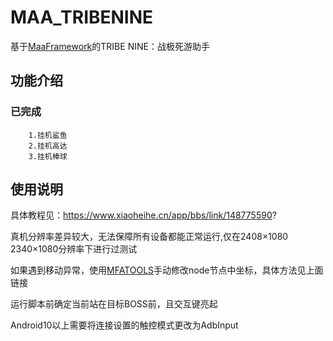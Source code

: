 # MAA_TRIBENINE
基于[MaaFramework](https://github.com/MaaXYZ/MaaFramework)的TRIBE NINE：战极死游助手

## 功能介绍

### 已完成
    
        1.挂机鲨鱼
        2.挂机高达
        3.挂机棒球

## 使用说明

具体教程见：https://www.xiaoheihe.cn/app/bbs/link/148775590?

真机分辨率差异较大，无法保障所有设备都能正常运行,仅在2408×1080 2340×1080分辨率下进行过测试


如果遇到移动异常，使用[MFATOOLS](https://github.com/SweetSmellFox/MFATools)手动修改node节点中坐标，具体方法见上面链接



运行脚本前确定当前站在目标BOSS前，且交互键亮起

Android10以上需要将连接设置的触控模式更改为AdbInput
